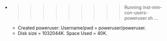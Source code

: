 * >>>>>>>>> Running inst-min-con-users-poweruser.sh ...
  * Created poweruser: Username/pwd = poweruser/poweruser.
  * Disk size = 1032044K. Space Used = 40K.
